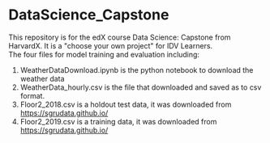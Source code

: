 # DataScience_Capstone

This repository is for the edX course Data Science: Capstone from HarvardX. It is a "choose your own project" for IDV Learners.  
The four files for model training and evaluation including: 
1) WeatherDataDownload.ipynb is the python notebook to download the weather data 
2) WeatherData_hourly.csv is the file that downloaded and saved as to csv format.
3) Floor2_2018.csv is a holdout test data, it was downloaded from https://sgrudata.github.io/
4) Floor2_2019.csv is a training data, it was  downloaded from https://sgrudata.github.io/ 
